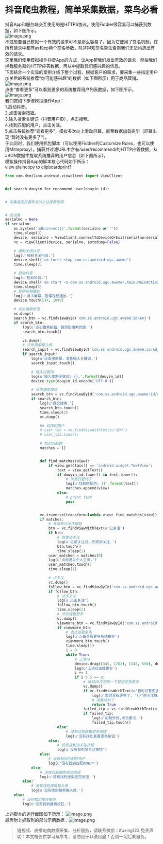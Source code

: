 # 抖音爬虫教程，简单采集数据，菜鸟必看

抖音App和服务端交互使用的是HTTPS协议，使用Fiddler很容易可以捕获到数据，如下图所示。<br>![image.png](https://cdn.nlark.com/yuque/0/2020/png/97322/1607391123744-e866ada3-7591-415e-b272-2a6c069a6747.png#align=left&display=inline&height=135&margin=%5Bobject%20Object%5D&name=image.png&originHeight=269&originWidth=913&size=54847&status=done&style=none&width=456.5)<br>不过想要自己模拟一个有效的请求可不是那么容易了，因为它使用了签名机制，在所有请求中都有as和cp两个签名参数，除非得知签名算法否则我们无法构造出有效的请求。<br>这里我们使用模拟操作抖音App的方式，让App帮我们发出有效的请求，然后我们拦截服务器的HTTP应答数据，再从中提取我们感兴趣的信息。<br>下面结合一个实际的案例介绍下整个过程，根据客户的需求，要采集一些指定用户加关后的系统推荐“你可能感兴趣”的数据（如下图所示）用于商品营销。<br>![image.png](https://cdn.nlark.com/yuque/0/2020/png/97322/1607391109679-78621a78-ebc9-483a-a6bc-25a5030ac72e.png#align=left&display=inline&height=289&margin=%5Bobject%20Object%5D&name=image.png&originHeight=577&originWidth=328&size=263028&status=done&style=none&width=164)<br>点击“查看更多”可以看到更多的系统推荐用户列表数据，如下图所示。<br>![image.png](https://cdn.nlark.com/yuque/0/2020/png/97322/1607391135323-21a0af5c-e263-411c-9964-7848d8b8b884.png#align=left&display=inline&height=289&margin=%5Bobject%20Object%5D&name=image.png&originHeight=578&originWidth=327&size=62226&status=done&style=none&width=163.5)<br>我们按如下步骤模拟操作App：<br>1.启动抖音。<br>2.点击搜索按钮。<br>3.输入搜索关键词（抖音用户ID），点击搜索。<br>4.找到匹配的用户，点击关注。<br>5.点击系统推荐“查看更多”，模拟多次向上滑动屏幕，直至数据加载完毕（屏幕出现“暂时没有更多了”）。<br>于此同时，我们使用抓包脚本（可以使用Fiddler的Customize Rules，也可以使用Mitmproxy），捕获并过滤URL中含有/user/recommend/的HTTP应答数据，从JSON数据中提取系统推荐的用户信息（如下图所示）。<br>模拟操作抖音App的脚本核心代码如下所示：<br>view plaincopy to clipboardprint?<br>

```python
from com.dtmilano.android.viewclient import ViewClient


def search_douyin_for_recommend_user(douyin_id):


# 采集指定抖音账号的关注推荐数据


# 连设备
serialno = None
if serialno:
    os.system('adbconnect{}'.format(serialno or ''))
    time.sleep(3)
    device, serialno = ViewClient.connectToDeviceOrExit(serialno=serialno)
    vc = ViewClient(device, serialno, autodump=False)

    # 强制关闭抖音  
    log(u'强制关闭抖音.')
    device.shell('am force-stop com.ss.android.ugc.aweme')
    time.sleep(2)

    # 启动抖音  
    log(u'启动抖音.')
    device.shell('am start -n com.ss.android.ugc.aweme/.main.MainActivity')
    time.sleep(5)
    # 暂停视频播放  
    log(u'点击屏幕，暂停视频播放.')
    device.touch(514, 1048)

    # 点击搜索按钮  
    vc.dump()
    search_btn = vc.findViewById('com.ss.android.ugc.aweme:id/amj')
    if search_btn:
        log(u'点击搜索按钮，跳转到搜索页面.')
        search_btn.touch()

        vc.dump()
        # 点击搜索输入框  
        search_input = vc.findViewById('com.ss.android.ugc.aweme:id/ad_')
        if search_input:
            log(u'点击搜索框，准备输入关键词.')
            search_input.touch()

            # 输入抖音ID  
            log(u'输入搜索关键词: {}.'.format(douyin_id))
            device.type(douyin_id.encode('UTF-8'))

            # 点击搜索按钮  
            search_btn = vc.findViewById('com.ss.android.ugc.aweme:id/cp8')
            if search_btn:
                log(u'提交搜索.')
                search_btn.touch()
                time.sleep(2)
                vc.dump()

                ## 切换到用户  
                # user_tab = vc.findViewWithText(u'用户')  
                # user_tab.touch()  

                # 找到匹配的  
                matches = []


                def find_matches(view):
                    if view.getClass() == 'android.widget.TextView':
                        text = view.getText()
                        if douyin_id.lower() in text.lower():
                            # 找到匹配的了  
                            log(u'找到匹配的: {}'.format(text))
                            matches.append(view)
                        else:
                            # print text  
                            pass


                vc.traverse(transform=lambda view: find_matches(view))
                if matches:
                    # 有没有已关注按钮  
                    btn = vc.findViewWithText(u'已关注')
                    if btn:
                        # 先取消关注  
                        log(u'之前关注过，先取消关注.')
                        btn.touch()
                        time.sleep(1)
                    user_matched = matches[0]
                    log(u'点击进入个人主页.')
                    user_matched.touch()
                    time.sleep(1)

                    # 点关注  
                    vc.dump()
                    follow_btn = vc.findViewById('com.ss.android.ugc.aweme:id/aei')
                    if follow_btn:
                        # 点击关注  
                        log(u'点击关注')
                        follow_btn.touch()
                        time.sleep(1)
                        # 点击查看更多  
                        vc.dump()
                        viewmore_btn = vc.findViewById('com.ss.android.ugc.aweme:id/bqn')
                        if viewmore_btn:
                            # 点击查看更多  
                            log(u'点击查看更多系统推荐')
                            viewmore_btn.touch()
                            time.sleep(1)
                            i = 0
                            while True:
                                # 上滑动  
                                device.drag((345, 1762), (345, 550), duration=100)
                                log(u'上滑以加载更多')
                                i += 1
                                if i % 5 == 0:
                                    # 拖动10次判断一下是否还有更多  
                                    vc.dump()
                                    if vc.findViewWithText(u'暂时没有更多了'):
                                        log(u'暂时没有更多了, "{}"的关注推荐数据采集完毕.'.format(douyin_id))
                                        # 采集成功了  
                                        return True
                                    failed_tip = vc.findViewWithText(u'加载失败，点击重试')
                                    if failed_tip:
                                        log(u'加载失败,点击重试.')
                                        failed_tip.touch()
                        else:
                            # 没有找到查看更多按钮  
                            log(u'没有找到查看更多按钮')
                    else:
                        # 没有找到加关注按钮  
                        log(u'没有找到加关注按钮')
                else:
                    # 没有找到匹配的用户  
                    log(u'没有找到匹配的用户')
            else:
                # 没有找到搜索提交按钮  
                log(u'没有找到搜索提交按钮.')
        else:
            # 没有找到搜索输入框  
            log(u'没有找到搜索输入框.')
    else:
        # 没有找到搜索按钮  
        log(u'没有找到搜索按钮.')

```
上述脚本的运行截图如下所示：
![image.png](https://cdn.nlark.com/yuque/0/2020/png/97322/1607391289846-bf7e03d7-6499-4d0f-9498-af83409fadc4.png#align=left&display=inline&height=173&margin=%5Bobject%20Object%5D&name=image.png&originHeight=346&originWidth=872&size=217976&status=done&style=none&width=436)<br>最后附上抓取到的部分示例数据：![image.png](https://cdn.nlark.com/yuque/0/2020/png/97322/1607391306507-f2ed5fb8-fffb-4e40-a57e-fa3f939dcbd2.png#align=left&display=inline&height=395&margin=%5Bobject%20Object%5D&name=image.png&originHeight=789&originWidth=1059&size=167809&status=done&style=none&width=529.5)<br>

>
> 短视频、直播电商数据采集、分析服务，请联系微信：ifuxing123
> 免责声明：本文档仅供学习与参考，请勿用于非法用途！否则一切后果自负。
> 
